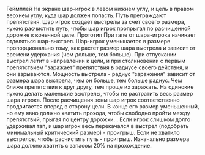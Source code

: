 Геймплей
На экране шар-игрок в левом нижнем углу, и цель в правом верхнем углу, куда шар
должен попасть. Путь преграждают препятствия. Шар игрок создает выстрелы за счет
своего размера, нужно расчистить путь, чтобы шар игрок пропрыгал по расчищенной
дорожке к конечной целе.
Прототип
При тапе от шара-игрока начинает отделяться шар-выстрел. Шар-игрок уменьшается в
размере пропорционально тому, как растет размер шара выстрела и зависит от
времени удержания (чем дольше, тем больше). При отпускании выстрел летит в
направлении к цели, и при столкновении с первым препятствием "заражает"
препятствия в радиусе своего действия, и они взрываются.
Мощность выстрела - радиус "заражения" зависит от размера шара выстрела, чем он
больше, тем больше радиус. Чем ближе препятствия к друг другу, тем проще их
заражать. На одинокие нужно делать маленькие выстрелы, чтобы не растратить весь
размер шара игрока.
После расчищения зоны шар игрок соответственно продвигается вперед в сторону
цели. В конце его размер уменьшенный, но ему явно должно хватить прохода, чтобы
свободно пройти между препятствий, прыгая по центру дорожки.
.
Если игрок слишком долго удерживал тап, и шар игрок весь перекачался в выстрел
(подобрать минимальный критический размер) - проигрыш. Если не хватило
выстрелов, чтобы расчистить путь - проигрыш.
Изначально размера шара должно хватить с запасом 20% на прохождение.
